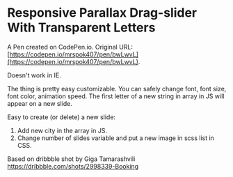 # Responsive Parallax Drag-slider With Transparent Letters

A Pen created on CodePen.io. Original URL: [https://codepen.io/mrspok407/pen/bwLwvL](https://codepen.io/mrspok407/pen/bwLwvL).

Doesn't work in IE.

The thing is pretty easy customizable.
You can safely change font, font size, font color, animation speed. The first letter of a new string in array in JS will appear on a new slide.

Easy to create (or delete) a new slide:
1. Add new city in the array in JS.
2. Change number of slides variable and put a new image in scss list in CSS.

Based on dribbble shot by Giga Tamarashvili https://dribbble.com/shots/2998339-Booking